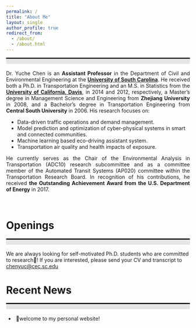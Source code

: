 ```yaml
---
permalink: /
title: "About Me"
layout: single
author_profile: true
redirect_from: 
  - /about/
  - /about.html
---
```

<div style="border-top: 3px solid black;"></div>
<div style="background-color: #e5e5e5; height: 1em; margin-bottom: 1.2em;"></div>

<div style="text-align: justify"> 
Dr. Yuche Chen is an <b>Assistant Professor</b> in the Department of Civil and Environmental Engineering at the <a href="https://sc.edu/"><b>University of South Carolina</b></a>. He received both a Ph.D. in Transportation Engineering and an M.S. in Statistics from the <a href="https://www.ucdavis.edu/"><b>University of California, Davis</b></a>, in 2014 and 2012, respectively, a Master’s degree in Management Science and Engineering from <b>Zhejiang University</b> in 2008, and a Bachelor’s degree in Transportation Engineering from <b>Central South University</b> in 2006. His research focuses on:
</div>
<div style="padding-left: 0.5em;"> 
  <ul>  
    <li>Data-driven traffic operations and demand management.</li>
    <li>Model prediction and optimization of cyber-physical systems in smart and connected communities.</li>
    <li>Machine learning based eco-driving assistant system.</li>
    <li>Transportation air quality and health impacts of exposure.</li>
  </ul>
</div>
<div style="text-align: justify">
He currently serves as the Chair of the Environmental Analysis in Transportation (ADC10) research subcommittee and as a committee member of the Automated Transit Systems (AP020) committee within the Transportation Research Board. In recognition of his contributions, he received <b>the Outstanding Achievement Award from the U.S. Department of Energy</b> in 2017.
</div>

<br>Openings
======
<div style="border-top: 3px solid black;"></div>
<div style="background-color: #e5e5e5; height: 1em; margin-bottom: 1.2em;"></div>

We are always looking for self-motivated Ph.D. students who are committed to research🎉! If you are interested, please send your CV and transcript to chenyuc@cec.sc.edu

Recent News
======
<div style="border-top: 3px solid black;"></div>
<div style="background-color: #e5e5e5; height: 1em; margin-bottom: 1.2em;"></div>

<div style="padding-left:0.5em;">
  <o1>
    <li>🎉welcome to my personal website!</li><br><br>
  </o1>
</div>

<div style="text-align: center;">
  <div style="display: inline-block; transform: scale(0.75); transform-origin: top center;">
    <script type="text/javascript" id="clustrmaps" src="//clustrmaps.com/map_v2.js?d=mIdZMamSUJmOm69QBb_dvLZ_U1UCeC4wEbhb9jM2Yk0&cl=ffffff&w=a"></script>
  </div>
</div>
